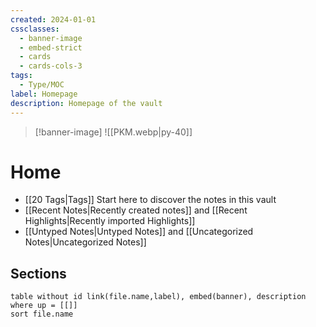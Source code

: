 ```yaml
---
created: 2024-01-01
cssclasses:
  - banner-image
  - embed-strict
  - cards
  - cards-cols-3
tags:
  - Type/MOC
label: Homepage
description: Homepage of the vault
---
```

> [!banner-image] ![[PKM.webp|py-40]]
# Home

- [[20 Tags|Tags]] Start here to discover the notes in this vault
- [[Recent Notes|Recently created notes]] and [[Recent Highlights|Recently imported Highlights]]
- [[Untyped Notes|Untyped Notes]] and [[Uncategorized Notes|Uncategorized Notes]]

## Sections
```dataview
table without id link(file.name,label), embed(banner), description where up = [[]]
sort file.name
```

